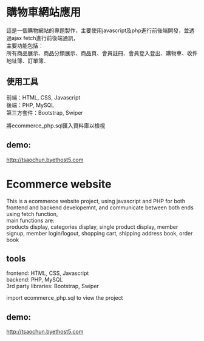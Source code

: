 # 購物車網站應用 #  

這是一個購物網站的專題製作，主要使用javascript及php進行前後端開發，並透過ajax fetch進行前後端通訊，  
主要功能包括：    
所有商品展示、商品分類展示、商品頁、會員註冊、會員登入登出、購物車、收件地址簿、訂單簿．  

## 使用工具 ##  
前端：HTML, CSS, Javascript  
後端：PHP, MySQL  
第三方套件：Bootstrap, Swiper  
  
將ecommerce_php.sql匯入資料庫以檢視  
  
## demo: ##     
http://tsaochun.byethost5.com

    
# Ecommerce website #

This is a ecommerce website project, using javascript and PHP for both frontend and backend developemnt, and communicate between both ends using fetch function,  
main functions are:   
products display, categories display, single product display, member signup, member login/logout, shopping cart, shipping address book, order book  

## tools ##    
frontend: HTML, CSS, Javascript  
backend: PHP, MySQL  
3rd party libraries: Bootstrap, Swiper  
  
import ecommerce_php.sql to view the project  

     
  
## demo: ##     
http://tsaochun.byethost5.com





